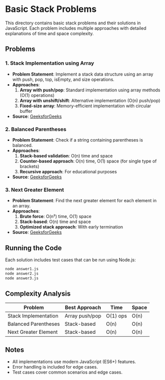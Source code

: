 # Basic Stack Problems

This directory contains basic stack problems and their solutions in JavaScript. Each problem includes multiple approaches with detailed explanations of time and space complexity.

## Problems

### 1. Stack Implementation using Array
- **Problem Statement**: Implement a stack data structure using an array with push, pop, top, isEmpty, and size operations.
- **Approaches**:
  1. **Array with push/pop**: Standard implementation using array methods (O(1) operations)
  2. **Array with unshift/shift**: Alternative implementation (O(n) push/pop)
  3. **Fixed-size array**: Memory-efficient implementation with circular buffer
- **Source**: [GeeksforGeeks](https://www.geeksforgeeks.org/stack-data-structure/)

### 2. Balanced Parentheses
- **Problem Statement**: Check if a string containing parentheses is balanced.
- **Approaches**:
  1. **Stack-based validation**: O(n) time and space
  2. **Counter-based approach**: O(n) time, O(1) space (for single type of brackets)
  3. **Recursive approach**: For educational purposes
- **Source**: [GeeksforGeeks](https://www.geeksforgeeks.org/check-for-balanced-parentheses-in-an-expression/)

### 3. Next Greater Element
- **Problem Statement**: Find the next greater element for each element in an array.
- **Approaches**:
  1. **Brute force**: O(n²) time, O(1) space
  2. **Stack-based**: O(n) time and space
  3. **Optimized stack approach**: With early termination
- **Source**: [GeeksforGeeks](https://www.geeksforgeeks.org/next-greater-element/)

## Running the Code

Each solution includes test cases that can be run using Node.js:

```bash
node answer1.js
node answer2.js
node answer3.js
```

## Complexity Analysis

| Problem | Best Approach | Time | Space |
|---------|---------------|------|-------|
| Stack Implementation | Array push/pop | O(1) ops | O(n) |
| Balanced Parentheses | Stack-based | O(n) | O(n) |
| Next Greater Element | Stack-based | O(n) | O(n) |

## Notes

- All implementations use modern JavaScript (ES6+) features.
- Error handling is included for edge cases.
- Test cases cover common scenarios and edge cases.
